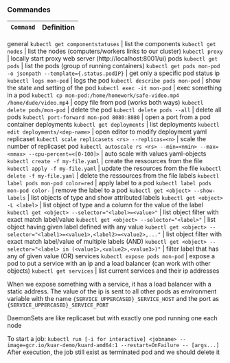 
### Commandes

`Command` | Definition
--- | ---
general
`kubectl get componentstatuses` | list the components
`kubectl get nodes` | list the nodes (computers/workers links to our cluster)
`kubectl proxy` | locally start proxy web server (http://localhost:8001/ui)
pods
`kubectl get pods` | list the pods (group of running containers)
`kubectl get pods mon-pod -o jsonpath --template={.status.podIP}` | get only a specific pod status ip
`kubectl logs mon-pod` | logs the pod
`kubectl describe pods mon-pod` | show the state and setting of the pod 
`kubectl exec -it mon-pod` | exec something in a pod
`kubectl cp mon-pod:/home/homework/safe-video.mp4 /home/dude/video.mp4` | copy file from pod (works both ways)
`kubectl delete pods/mon-pod` | delete the pod
`kubectl delete pods --all` | delete all pods
`kubectl port-forward mon-pod 8080:8080` | open a port from a pod container
deployments
`kubectl get deployments` | list deployments
`kubectl edit deployments/<dep-name>` | open editor to modify deployment yaml
replicaset
`kubectl scale replicasets <rs> --replicas=<n>` | scale the number of replicaset pod
`kubectl autoscale rs <rs> --min=<nmin> --max=<nmax> --cpu-percent=<[0-100]>` | auto scale with values
yaml-objects
`kubectl create -f my-file.yaml` | create the ressources from the file
`kubectl apply -f my-file.yaml` | update the resources from the file
`kubectl delete -f my-file.yaml` | delete the ressources from the file
labels
`kubectl label pods mon-pod color=red` | apply label to a pod
`kubectl label pods mon-pod color-` | remove the label to a pod
`kubectl get <object> --show-labels` | list objects of type and show attributed labels
`kubectl get <object> -L <label>` | list object of type and a column for the value of the label
`kubectl get <object> --selector="<label>=<value>"` | list object filter with exact match label/value
`kubectl get <object> --selector="<label>"` | list object having given label defined with any value
`kubectl get <object> --selector="<label1>=<value1>,<label2>=<value2>,..."` | list object filter with exact match label/value of multiple labels  (AND)
`kubectl get <object> --selector="<label> in (<value1>,<value2>,<value3>)"` | filter label that has any of given value (OR)
services
`kubectl expose pods mon-pod` | expose a pod to put a service with an ip and a load balancer (can work with other objects)
`kubectl get services` | list current services and their ip addresses



When we expose something with a service, it has a load balancer with a static address. The value of the ip is sent to all other pods as environment variable with the name `{SERVICE_UPPERCASED}_SERVICE_HOST` and the port as `{SERVICE_UPPERCASED}_SERVICE_PORT`

DaemonSets are like replicaset but with exactly one pod running one each node

To start a job:
`kubectl run [-i for interactive] <jobname> --image=gcr.io/kuar-demo/kuard-amd64:1 --restart=OnFailure -- [args...]`
After execution, the job still exist as terminated pod and we should delete it
